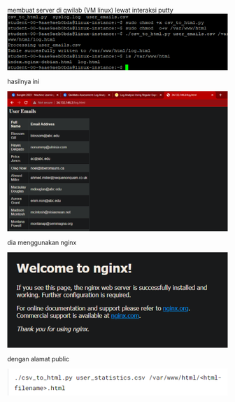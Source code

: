 membuat server di qwilab (VM linux) lewat interaksi putty
![aefc1aabbcde1419e0298fbe07820c3c.png](../../../../../_resources/aefc1aabbcde1419e0298fbe07820c3c.png)

hasilnya ini 

![0c0837e81f7b458ef410bea8a0066c67.png](../../../../../_resources/0c0837e81f7b458ef410bea8a0066c67.png)

dia menggunakan nginx

![afbe871162fc8e5873c96e899f30ec02.png](../../../../../_resources/afbe871162fc8e5873c96e899f30ec02.png)

dengan alamat public

![8b7a04f6a2d79825ad39616278ce432b.png](../../../../../_resources/8b7a04f6a2d79825ad39616278ce432b.png)

